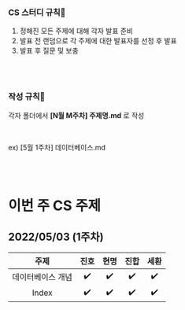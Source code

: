 ### CS 스터디 규칙🎈

1. 정해진 모든 주제에 대해 각자 발표 준비
2. 발표 전 랜덤으로 각 주제에 대한 발표자를 선정 후 발표
3. 발표 후 질문 및 보충


<br>
<br>

### 작성 규칙🎨

각자 폴더에서 **[N월 M주차] 주제명.md** 로 작성

<br>

ex) [5월 1주차] 데이터베이스.md

<br>
<br>

# 이번 주 CS 주제

## 2022/05/03 (1주차)

|   주제           |        진호        |        현명        |        진합        |        세환        |
| :----------------------: | :------------------------: | :----------------: | :----------------: | :----------------: |
| 데이터베이스 개념 | :heavy_check_mark: | :heavy_check_mark: | :heavy_check_mark: | :heavy_check_mark: |
| Index |  :heavy_check_mark: | :heavy_check_mark: | :heavy_check_mark: | :heavy_check_mark: |

<!-- :heavy_check_mark: -->
